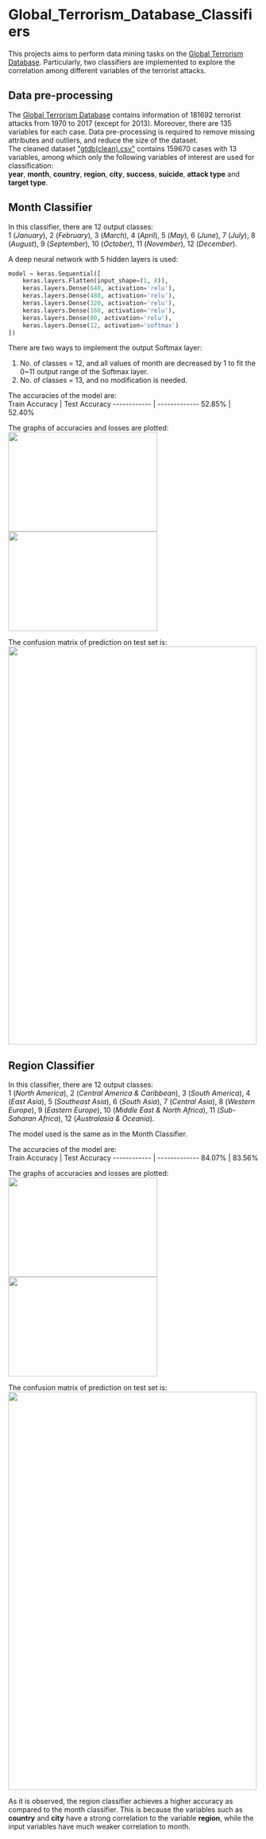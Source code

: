 # Global_Terrorism_Database_Classifiers
This projects aims to perform data mining tasks on the [Global Terrorism Database](https://www.kaggle.com/START-UMD/gtd). Particularly, two classifiers are implemented to explore the correlation among different variables of the terrorist attacks.

## Data pre-processing
The [Global Terrorism Database](https://www.kaggle.com/START-UMD/gtd) contains information of 181692 terrorist attacks from 1970 to 2017 (except for 2013). Moreover, there are 135 variables for each case. Data pre-processing is required to remove missing attributes and outliers, and reduce the size of the dataset.  
The cleaned dataset ["gtdb(clean).csv"](https://github.com/StephanieMussi/Global_Terrorism_Database_Classifiers/blob/main/gtdb(clean).zip) contains 159670 cases with 13 variables, among which only the following variables of interest are used for classification:   
__year__, __month__, __country__, __region__, __city__, __success__, __suicide__, __attack type__ and __target type__. 

## Month Classifier
In this classifier, there are 12 output classes:  
1 (_January_), 2 (_February_), 3 (_March_), 4 (_April_), 5 (_May_), 6 (_June_), 7 (_July_), 8 (_August_), 9 (_September_), 10 (_October_), 11 (_November_), 12 (_December_).  

A deep neural network with 5 hidden layers is used:  

```python
model = keras.Sequential([  
    keras.layers.Flatten(input_shape=(1, 8)),    
    keras.layers.Dense(640, activation='relu'),  
    keras.layers.Dense(480, activation='relu'),  
    keras.layers.Dense(320, activation='relu'),  
    keras.layers.Dense(160, activation='relu'),  
    keras.layers.Dense(80, activation='relu'),  
    keras.layers.Dense(12, activation='softmax')   
])
```

There are two ways to implement the output Softmax layer:  
  1. No. of classes = 12, and all values of month are decreased by 1 to fit the 0~11 output range of the Softmax layer.
  1. No. of classes = 13, and no modification is needed.

The accuracies of the model are:  
Train Accuracy | Test Accuracy
------------ | -------------
52.85% | 52.40%


The graphs of accuracies and losses are plotted:  
<img src="https://github.com/StephanieMussi/Global_Terrorism_Database_Classifiers/blob/main/Figures/MonthAccuracy.png" width="300" height="200">
<img src="https://github.com/StephanieMussi/Global_Terrorism_Database_Classifiers/blob/main/Figures/MonthLoss.png" width="300" height="200">  

The confusion matrix of prediction on test set is:  
<img src="https://github.com/StephanieMussi/Global_Terrorism_Database_Classifiers/blob/main/Figures/MonthPredictionHeatmap.png" width="500" height="800">   

## Region Classifier
In this classifier, there are 12 output classes:  
1 (_North America_), 2 (_Central America & Caribbean_), 3 (_South America_), 4 (_East Asia_), 5 (_Southeast Asia_), 6 (_South Asia_), 7 (_Central Asia_), 8 (_Western Europe_), 9 (_Eastern Europe_), 10 (_Middle East & North Africa_), 11 (_Sub-Saharan Africa_), 12 (_Australasia & Oceania_).  

The model used is the same as in the Month Classifier.  

The accuracies of the model are:  
Train Accuracy | Test Accuracy
------------ | -------------
84.07% | 83.56%


The graphs of accuracies and losses are plotted:  
<img src="https://github.com/StephanieMussi/Global_Terrorism_Database_Classifiers/blob/main/Figures/RegionAccuracy.png" width="300" height="200"> 
<img src="https://github.com/StephanieMussi/Global_Terrorism_Database_Classifiers/blob/main/Figures/RegionLoss.png" width="300" height="200">   

The confusion matrix of prediction on test set is:  
<img src="https://github.com/StephanieMussi/Global_Terrorism_Database_Classifiers/blob/main/Figures/RegionPredictionHeatmap.png" width="500" height="800">   

As it is observed, the region classifier achieves a higher accuracy as compared to the month classifier. This is because the variables such as __country__ and __city__ have a strong correlation to the variable __region__, while the input variables have much weaker correlation to month.
 
